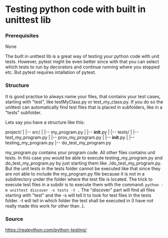 # Testing python code with built in unittest lib

### Prerequisites
None

The built in unittest lib is a great way of testing your python code with unit tests.
However, pytest might be even better since with that you can select which tests to
run by decorators and continue running where you stopped etc. But pytest requires
intallation of pytest.

### Structure
It is good practise to always name your files, that contains your test cases, starting
with "test", like testMyClass.py or test_my_class.py. If you do so the unittest can
automatically find test files that is placed in subfolders, like in a "tests" subfolder.

Lets say you have a structure like this:

project/
|
|-- src/
|   |-- my_program.py
|   |-- __init__.py
|
|-- tests/
|   |-- test_my_program.py
|   |-- prov_my_program.py
|   |-- __init__.py
|
|-- testing_my_program.py
|-- do_test_my_program.py

my_program.py contains your program code. All other files contains unit tests.
In this case you would be able to execute testing_my_program.py and do_test_my_program.py
by just starting them like ./do_test_my_program.py.
But the unit tests in the tests folder cannot be executed like that since they are not
able to include the my_program.py file because it is not in a subdirectory under the folder
where the test file is located.
The trick to execute test files in a subdir is to execute them with the command:
```python -m unittest discover -s tests -t .```
The "discover" part will find all files starting with "test" and the -s will tell it to
look for test files in the tests folder. -t will tell in which folder the test shall be
executed in (I have not really made this work for other than .).

### Source
https://realpython.com/python-testing/

